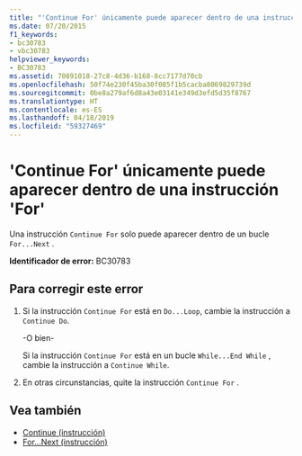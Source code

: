 ```yaml
---
title: "'Continue For' únicamente puede aparecer dentro de una instrucción 'For'"
ms.date: 07/20/2015
f1_keywords:
- bc30783
- vbc30783
helpviewer_keywords:
- BC30783
ms.assetid: 70891018-27c8-4d36-b168-8cc7177d70cb
ms.openlocfilehash: 50f74e230f45ba30f085f1b5cacba8069829739d
ms.sourcegitcommit: 0be8a279af6d8a43e03141e349d3efd5d35f8767
ms.translationtype: HT
ms.contentlocale: es-ES
ms.lasthandoff: 04/18/2019
ms.locfileid: "59327469"
---
```

# <a name="continue-for-can-only-appear-inside-a-for-statement"></a>'Continue For' únicamente puede aparecer dentro de una instrucción 'For'
Una instrucción `Continue For` solo puede aparecer dentro de un bucle `For...Next` .  
  
 **Identificador de error:** BC30783  
  
## <a name="to-correct-this-error"></a>Para corregir este error  
  
1. Si la instrucción `Continue For` está en `Do...Loop`, cambie la instrucción a `Continue Do`.  
  
     -O bien-  
  
     Si la instrucción `Continue For` está en un bucle `While...End While` , cambie la instrucción a `Continue While`.  
  
2. En otras circunstancias, quite la instrucción `Continue For` .  
  
## <a name="see-also"></a>Vea también

- [Continue (instrucción)](../../visual-basic/language-reference/statements/continue-statement.md)
- [For...Next (instrucción)](../../visual-basic/language-reference/statements/for-next-statement.md)
